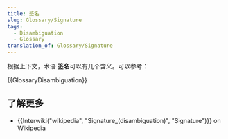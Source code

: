 ```yaml
---
title: 签名
slug: Glossary/Signature
tags:
  - Disambiguation
  - Glossary
translation_of: Glossary/Signature
---
```

<p>根据上下文，术语 <strong>签名</strong>可以有几个含义。可以参考：</p>

<p>{{GlossaryDisambiguation}}</p>

<h2 id="了解更多">了解更多</h2>

<ul>
 <li>{{Interwiki("wikipedia", "Signature_(disambiguation)", "Signature")}} on Wikipedia</li>
</ul>
